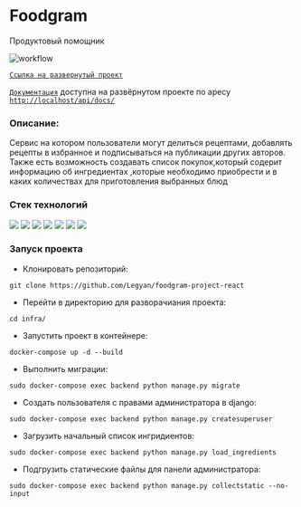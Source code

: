 # Foodgram

Продуктовый помощник

![workflow](https://github.com/legyan/foodgram-project-react/actions/workflows/main.yml/badge.svg)

[```Ссылка на развернутый проект```](http://158.160.13.152)

[```Документация```](http://158.160.13.152/api/docs/) доступна на развёрнутом проекте по аресу [```http://localhost/api/docs/```](http://localhost/api/docs/)


### Описание:

Сервис на котором пользователи могут делиться рецептами, добавлять рецепты в избранное и подписываться на публикации других авторов.
Также есть возможность создавать список покупок,который содерит информацию об ингредиентах ,которые необходимо приобрести и в каких количествах для приготовления выбранных блюд


### Стек технологий 

![](https://img.shields.io/badge/Python-3.11-black?style=flat&logo=python) 
![](https://img.shields.io/badge/Django-4.1.3-black?style=flat&logo=django&logoColor=green)
![](https://img.shields.io/badge/Djangorestframework-3.14.0-black?style=flat&logo=django&logoColor=green) 
![](https://img.shields.io/badge/PostgreSQL-black?style=flat&logo=PostgreSQL&logoColor=orange)
![](https://img.shields.io/badge/Nginx-black?style=flat&logo=NGINX&logoColor=green)
![](https://img.shields.io/badge/Gunicorn-black?style=flat&logo=Gunicorn&logoColor=#499848)
![](https://img.shields.io/badge/Docker-black?style=flat&logo=Docker&logoColor=blue)

### Запуск проекта
- Клонировать репозиторий:
```
git clone https://github.com/Legyan/foodgram-project-react
```
- Перейти в директорию для разворачиания проекта:
```
cd infra/
```
- Запустить проект в контейнере:
```
docker-compose up -d --build
```
- Выполнить миграции:
```
sudo docker-compose exec backend python manage.py migrate
```
- Создать пользователя с правами администратора в django:
```
sudo docker-compose exec backend python manage.py createsuperuser
```
- Загрузить начальный список ингридиентов:
```
sudo docker-compose exec backend python manage.py load_ingredients
```
- Подгрузить статические файлы для панели администратора:
```
sudo docker-compose exec backend python manage.py collectstatic --no-input
```
